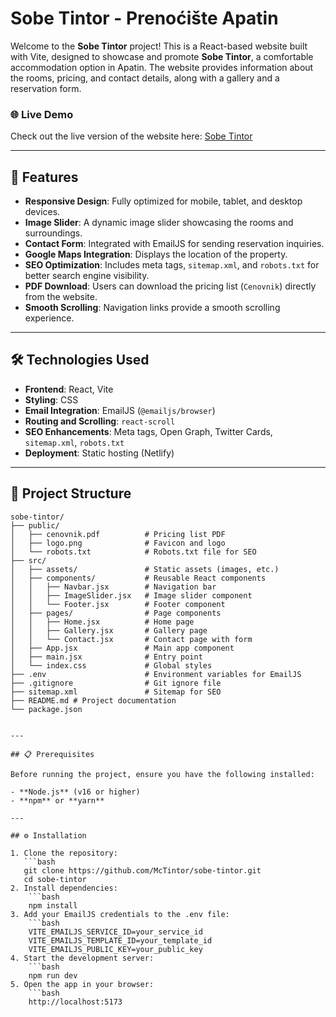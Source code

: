 # Sobe Tintor - Prenoćište Apatin

Welcome to the **Sobe Tintor** project! This is a React-based website built with Vite, designed to showcase and promote **Sobe Tintor**, a comfortable accommodation option in Apatin. The website provides information about the rooms, pricing, and contact details, along with a gallery and a reservation form.

### 🌐 Live Demo
Check out the live version of the website here: [Sobe Tintor](https://sobetintor.netlify.app/)

---

## 🚀 Features

- **Responsive Design**: Fully optimized for mobile, tablet, and desktop devices.
- **Image Slider**: A dynamic image slider showcasing the rooms and surroundings.
- **Contact Form**: Integrated with EmailJS for sending reservation inquiries.
- **Google Maps Integration**: Displays the location of the property.
- **SEO Optimization**: Includes meta tags, `sitemap.xml`, and `robots.txt` for better search engine visibility.
- **PDF Download**: Users can download the pricing list (`Cenovnik`) directly from the website.
- **Smooth Scrolling**: Navigation links provide a smooth scrolling experience.

---

## 🛠️ Technologies Used

- **Frontend**: React, Vite
- **Styling**: CSS
- **Email Integration**: EmailJS (`@emailjs/browser`)
- **Routing and Scrolling**: `react-scroll`
- **SEO Enhancements**: Meta tags, Open Graph, Twitter Cards, `sitemap.xml`, `robots.txt`
- **Deployment**: Static hosting (Netlify)

---

## 📂 Project Structure

```plaintext
sobe-tintor/
├── public/
│   ├── cenovnik.pdf          # Pricing list PDF
│   ├── logo.png              # Favicon and logo
│   └── robots.txt            # Robots.txt file for SEO
├── src/
│   ├── assets/               # Static assets (images, etc.)
│   ├── components/           # Reusable React components
│   │   ├── Navbar.jsx        # Navigation bar
│   │   ├── ImageSlider.jsx   # Image slider component
│   │   └── Footer.jsx        # Footer component
│   ├── pages/                # Page components
│   │   ├── Home.jsx          # Home page
│   │   ├── Gallery.jsx       # Gallery page
│   │   └── Contact.jsx       # Contact page with form
│   ├── App.jsx               # Main app component
│   ├── main.jsx              # Entry point
│   └── index.css             # Global styles
├── .env                      # Environment variables for EmailJS
├── .gitignore                # Git ignore file
├── sitemap.xml               # Sitemap for SEO
├── README.md # Project documentation
└── package.json 


---

## 📋 Prerequisites

Before running the project, ensure you have the following installed:

- **Node.js** (v16 or higher)
- **npm** or **yarn**

---

## ⚙️ Installation

1. Clone the repository:
   ```bash
   git clone https://github.com/McTintor/sobe-tintor.git
   cd sobe-tintor
2. Install dependencies:
    ```bash
    npm install
3. Add your EmailJS credentials to the .env file:
    ```bash
    VITE_EMAILJS_SERVICE_ID=your_service_id
    VITE_EMAILJS_TEMPLATE_ID=your_template_id
    VITE_EMAILJS_PUBLIC_KEY=your_public_key
4. Start the development server:
    ```bash
    npm run dev
5. Open the app in your browser:
    ```bash
    http://localhost:5173